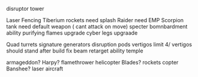 
<!-- Tech Lab. Decoy Temple. Deploys a decoy of the Temple of Nod at the selected location. The decoy has no abilities of its own, but has the identical appearance and armour of the real structure. It creates a timer for the Nuclear Missile Strike just like the real structure (even though it is fake), and when both the real and decoy versions are built, these timers will appear alongside each other, confusing enemies. -->
<!-- NodTemple.Nuclear Missile.Launches a devastating nuclear missile to the target location. -->
<!-- NodTemple. Master Computer Countermeasures. Cancels the effects of EMP blasts from all player-owned buildings and restores the radar display. -->
<!-- === OC
Decoy Army
Creates a holographic projection of a selected group of units. These units can be controlled as any other and can uncover the fog of war, but do not deal damage and vapourize instantly when fired upon or if one minute is elapsed since their creation.

Radar Jamming Missile
Temporarily disables the radar displays of all enemy players.

Cloaking Field
Cloaks selected friendly mechanical units. Instantly kills infantry, while base factions’ heavy infantry (Zone Troopers, Black Hand Troopers, and Shock Troopers) only get 25% of that damage.

Power Signature Scan
Reveals the locations of all Power Plants and Reactors on the map for 10 seconds. -->


<!--
===Armageddon Ability
Mine Drop
Drops a 21-piece minefield to a target location by an Armageddon Bomber.

Magnetic Mine Drop
Drops a 21-piece magnetic minefield to a target location by an Armageddon Bomber. Magnetic mines deal significantly less damage than the mines from vanilla Nod Mine Drops and GDI’s Guardian APCs, but are able to slow down vehicles.

Seed Tiberium
Calls an Armageddon Bomber to spray quickly-crystallizing liquid Tiberium over a selected area to create a small Tiberium field worth $3150.

Tiberium Vapour Bomb
Calls an Armageddon Bomber to drop a toxic cloud to a target area, which then explodes and damages everything in its wake.


===Chemical Plant
Catalyst Missile
Agitates any Tiberium within Tiberium-based units and structures in the target area (Harvesters, Refineries, Silos, Tiberium Waste Facilities, charged Devourer Tanks and Reaper Tripods, Corrupters, Mechapedes).

Tiberium Vein Detonation
Causes the targeted permanent Tiberium field to violently explode, dealing considerable damage to all units found on it, as well as Tiberium crystals themselves. After that, eight damage paths are created from the center of the blast (which will even affect units which try to evade it), as well as a shockwave at the center. Units at the center take less damage than those caught by damage paths.

 -->
disruptor tower

Laser Fencing
Tiberium rockets need splash
Raider need EMP
Scorpion tank need default weapon ( cant attack on move)
specter bomnbardment ability
purifying flames upgrade
cyber legs upgraade



Quad turrets
signature generators
disruption pods
vertigos limit 4/
vertigos should stand after build
fix beam retarget ability
temple

armageddon?
Harpy? flamethrower helicopter
Blades? rockets copter
Banshee? laser aircraft



























